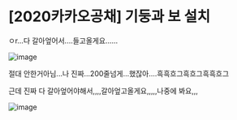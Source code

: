 # [2020카카오공채] 기둥과 보 설치

ㅇr...다 갈아엎어서....들고올게요......

![image](https://user-images.githubusercontent.com/49193546/76705540-24141180-6724-11ea-944f-00ed1a0fadcf.png)

절대 안한거아님...나 진짜...200줄넘게...했잖아....흑흑흐그흑흐그흑흑흐그

근데 진짜 다 갈아엎어야해서,,,,갈아엎고올게요,,,,,나중에 봐요,,,

![image](https://user-images.githubusercontent.com/49193546/76705555-47d75780-6724-11ea-88a2-9eca7ec89227.png)

